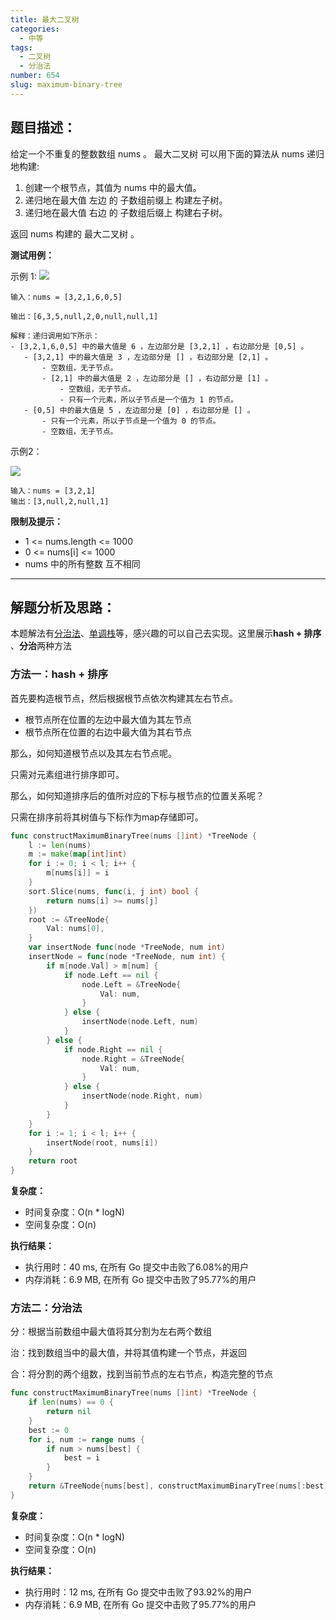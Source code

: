 ```yaml
---
title: 最大二叉树
categories:
  - 中等
tags:
  - 二叉树
  - 分治法
number: 654
slug: maximum-binary-tree
---
```


## 题目描述：

给定一个不重复的整数数组 nums 。 最大二叉树 可以用下面的算法从 nums 递归地构建:

1. 创建一个根节点，其值为 nums 中的最大值。
2. 递归地在最大值 左边 的 子数组前缀上 构建左子树。
3. 递归地在最大值 右边 的 子数组后缀上 构建右子树。

返回 nums 构建的 最大二叉树 。

**测试用例：**

 示例 1:
![](/img/leetcode/654最大二叉树/tree1.jpg)
```
输入：nums = [3,2,1,6,0,5]

输出：[6,3,5,null,2,0,null,null,1]

解释：递归调用如下所示：
- [3,2,1,6,0,5] 中的最大值是 6 ，左边部分是 [3,2,1] ，右边部分是 [0,5] 。
   - [3,2,1] 中的最大值是 3 ，左边部分是 [] ，右边部分是 [2,1] 。
       - 空数组，无子节点。
       - [2,1] 中的最大值是 2 ，左边部分是 [] ，右边部分是 [1] 。
           - 空数组，无子节点。
           - 只有一个元素，所以子节点是一个值为 1 的节点。
   - [0,5] 中的最大值是 5 ，左边部分是 [0] ，右边部分是 [] 。
       - 只有一个元素，所以子节点是一个值为 0 的节点。
       - 空数组，无子节点。
```


示例2：

![](/img/leetcode/654最大二叉树/tree2.jpg)
```
输入：nums = [3,2,1]
输出：[3,null,2,null,1]
```

**限制及提示：**
- 1 <= nums.length <= 1000
- 0 <= nums[i] <= 1000
- nums 中的所有整数 互不相同

---
## 解题分析及思路：

本题解法有[分治法](/dac)、[单调栈](//MonotonicStack)等，感兴趣的可以自己去实现。这里展示**hash + 排序** 、**分治**两种方法

### 方法一：hash + 排序

首先要构造根节点，然后根据根节点依次构建其左右节点。

- 根节点所在位置的左边中最大值为其左节点
- 根节点所在位置的右边中最大值为其右节点

那么，如何知道根节点以及其左右节点呢。

只需对元素组进行排序即可。

那么，如何知道排序后的值所对应的下标与根节点的位置关系呢？

只需在排序前将其树值与下标作为map存储即可。

```go
func constructMaximumBinaryTree(nums []int) *TreeNode {
	l := len(nums)
	m := make(map[int]int)
	for i := 0; i < l; i++ {
		m[nums[i]] = i
	}
	sort.Slice(nums, func(i, j int) bool {
		return nums[i] >= nums[j]
	})
	root := &TreeNode{
		Val: nums[0],
	}
	var insertNode func(node *TreeNode, num int)
	insertNode = func(node *TreeNode, num int) {
		if m[node.Val] > m[num] {
			if node.Left == nil {
				node.Left = &TreeNode{
					Val: num,
				}
			} else {
				insertNode(node.Left, num)
			}
		} else {
			if node.Right == nil {
				node.Right = &TreeNode{
					Val: num,
				}
			} else {
				insertNode(node.Right, num)
			}
		}
	}
	for i := 1; i < l; i++ {
		insertNode(root, nums[i])
	}
	return root
}
```

**复杂度：**
- 时间复杂度：O(n * logN)
- 空间复杂度：O(n)

**执行结果：**

- 执行用时：40 ms, 在所有 Go 提交中击败了6.08%的用户
- 内存消耗：6.9 MB, 在所有 Go 提交中击败了95.77%的用户

### 方法二：分治法

分：根据当前数组中最大值将其分割为左右两个数组

治：找到数组当中的最大值，并将其值构建一个节点，并返回

合：将分割的两个组数，找到当前节点的左右节点，构造完整的节点

```go
func constructMaximumBinaryTree(nums []int) *TreeNode {
    if len(nums) == 0 {
        return nil
    }
    best := 0
    for i, num := range nums {
        if num > nums[best] {
            best = i
        }
    }
    return &TreeNode{nums[best], constructMaximumBinaryTree(nums[:best]), constructMaximumBinaryTree(nums[best+1:])}
}
```


**复杂度：**
- 时间复杂度：O(n * logN)
- 空间复杂度：O(n)

**执行结果：**

- 执行用时：12 ms, 在所有 Go 提交中击败了93.92%的用户
- 内存消耗：6.9 MB, 在所有 Go 提交中击败了95.77%的用户
